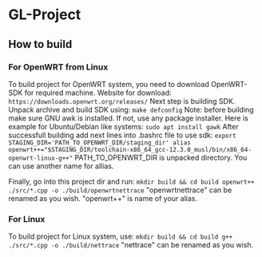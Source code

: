 # GL-Project

## How to build
### For OpenWRT from Linux
To build project for OpenWRT system, you need to download OpenWRT-SDK for required machine.
Website for download: 
``
https://downloads.openwrt.org/releases/
``
Next step is building SDK. Unpack archive and build SDK using:
``
make defconfig
``
Note: before building make sure GNU awk is installed. If not, use any package installer. 
Here is example for Ubuntu/Debian like systems:
``
sudo apt install gawk
``
After successfull building add next lines into .bashrc file to use sdk:
``
export STAGING_DIR='PATH_TO_OPENWRT_DIR/staging_dir'
alias openwrt++="$STAGING_DIR/toolchain-x86_64_gcc-12.3.0_musl/bin/x86_64-openwrt-linux-g++"
``
PATH_TO_OPENWRT_DIR is unpacked directory. You can use another name for allias.

Finally, go into this project dir and run:
``
mkdir build && cd build
openwrt++ ./src/*.cpp -o ./build/openwrtnettrace
``
"openwrtnettrace" can be renamed as you wish. "openwrt++" is name of your alias.

### For Linux
To build project for Linux system, use:
``
mkdir build && cd build
g++ ./src/*.cpp -o ./build/nettrace
``
"nettrace" can be renamed as you wish.